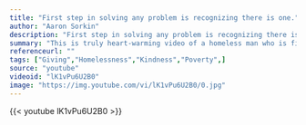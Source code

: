 ```yaml
---
title: "First step in solving any problem is recognizing there is one."
author: "Aaron Sorkin"
description: "First step in solving any problem is recognizing there is one. - Aaron Sorkin quotes from GetInspired365.com"
summary: "This is truly heart-warming video of a homeless man who is finally given a place of his own after a crowd funding effort saw enough money raised to give him a house. The man, named only as Eric, became an internet hit back in March after Youtube prankster, Magic of Rahat, surprised him with a ‘fake’ lottery ticket in Virginia. Rahat had actually put $1,000 behind the counter of a local store and instructed the assistant to give Eric the money when he presented the ticket. The stunt was captured "
referenceurl: ""
tags: ["Giving","Homelessness","Kindness","Poverty",]
source: "youtube"
videoid: "lK1vPu6U2B0"
image: "https://img.youtube.com/vi/lK1vPu6U2B0/0.jpg"
---
```


{{< youtube lK1vPu6U2B0 >}}
